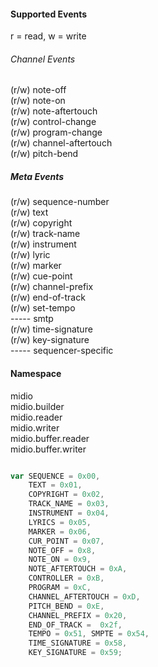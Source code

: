 #### Supported Events
r = read, w = write

###### Channel Events
(r/w) note-off  
(r/w) note-on  
(r/w) note-aftertouch  
(r/w) control-change  
(r/w) program-change  
(r/w) channel-aftertouch  
(r/w) pitch-bend

##### Meta Events
(r/w) sequence-number  
(r/w) text  
(r/w) copyright  
(r/w) track-name  
(r/w) instrument  
(r/w) lyric  
(r/w) marker  
(r/w) cue-point  
(r/w) channel-prefix  
(r/w) end-of-track  
(r/w) set-tempo  
-----  smtp  
(r/w) time-signature  
(r/w) key-signature  
-----  sequencer-specific


#### Namespace
midio  
midio.builder  
midio.reader  
midio.writer  
midio.buffer.reader  
midio.buffer.writer  





```javascript

var SEQUENCE = 0x00, 
    TEXT = 0x01, 
    COPYRIGHT = 0x02, 
    TRACK_NAME = 0x03, 
    INSTRUMENT = 0x04, 
    LYRICS = 0x05, 
    MARKER = 0x06,
    CUR_POINT = 0x07, 
    NOTE_OFF = 0x8, 
    NOTE_ON = 0x9, 
    NOTE_AFTERTOUCH = 0xA, 
    CONTROLLER = 0xB, 
    PROGRAM = 0xC, 
    CHANNEL_AFTERTOUCH = 0xD,
    PITCH_BEND = 0xE, 
    CHANNEL_PREFIX = 0x20, 
    END_OF_TRACK =  0x2f, 
    TEMPO = 0x51, SMPTE = 0x54, 
    TIME_SIGNATURE = 0x58, 
    KEY_SIGNATURE = 0x59;                
    
```